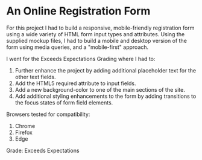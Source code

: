 # An Online Registration Form

For this project I had to build a responsive, mobile-friendly registration form using a wide variety of HTML form input types and attributes. Using the supplied mockup files, I had to build a mobile and desktop version of the form using media queries, and a "mobile-first" approach. 

I went for the Exceeds Expectations Grading where I had to: 

1. Further enhance the project by adding additional placeholder text for the other text fields. 
2. Add the HTML5 required attribute to input fields. 
3. Add a new background-color to one of the main sections of the site. 
4. Add additional styling enhancements to the form by adding transitions to the focus states of form field elements. 

Browsers tested for compatibility: 

1. Chrome
2. Firefox
3. Edge

Grade: Exceeds Expectations

